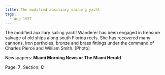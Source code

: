 ```yaml
---  
title: The modified auxiliary sailing yacht  
tags:  
  - Aug 1937  
---  
```

  
The modified auxiliary sailing yacht Wanderer has been engaged in treasure salvage of old ships along south Florida reefs. She has recovered many cannons, iron portholes, bronze and brass fittings under the command of Charles Pierce and William Smith. [Photo]  
  
Newspapers: **Miami Morning News or The Miami Herald**  
  
Page: **7**, Section: **C** 
